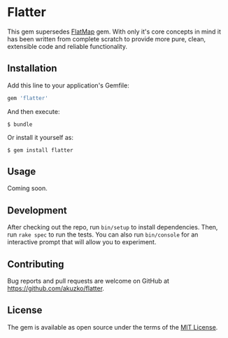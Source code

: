 # Flatter

This gem supersedes [FlatMap](https://github.com/TMXCredit/flat_map) gem. With only it's core concepts in mind
it has been written from complete scratch to provide more pure, clean, extensible code and reliable functionality.

## Installation

Add this line to your application's Gemfile:

```ruby
gem 'flatter'
```

And then execute:

    $ bundle

Or install it yourself as:

    $ gem install flatter

## Usage

Coming soon.

## Development

After checking out the repo, run `bin/setup` to install dependencies. Then, run `rake spec` to run the tests. You can also run `bin/console` for an interactive prompt that will allow you to experiment.

## Contributing

Bug reports and pull requests are welcome on GitHub at https://github.com/akuzko/flatter.


## License

The gem is available as open source under the terms of the [MIT License](http://opensource.org/licenses/MIT).


